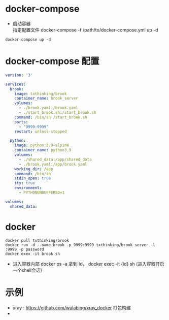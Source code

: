 # docker-compose
* 启动容器  
指定配置文件 docker-compose -f /path/to/docker-compose.yml up -d
```shell
docker-compose up -d 
```

# docker-compose 配置
```yaml
version: '3'

services:
  brook:
    image: txthinking/brook
    container_name: brook_server
    volumes:
      - ./brook.yaml:/brook.yaml
      - ./start_brook.sh:/start_brook.sh
    command: /bin/sh /start_brook.sh
    ports:
      - "9999:9999"
    restart: unless-stopped

  python:
    image: python:3.9-alpine
    container_name: python3.9
    volumes:
      - ./shared_data:/app/shared_data
      - ./brook.yaml:/app/brook.yaml
    working_dir: /app
    command: /bin/sh
    stdin_open: true
    tty: true
    environment:
      - PYTHONUNBUFFERED=1

volumes:
  shared_data:
```

# docker
```
docker pull txthinking/brook
docker run -d --name brook -p 9999:9999 txthinking/brook server -l :9999 -p password
docker exex -it brook sh
```
* 进入容器内部 docker ps -a 拿到 id， docker exec -it {id} sh  (进入容器开启一个shell会话）

# 示例
* xray : https://github.com/wulabing/xray_docker 打包构建
* 

